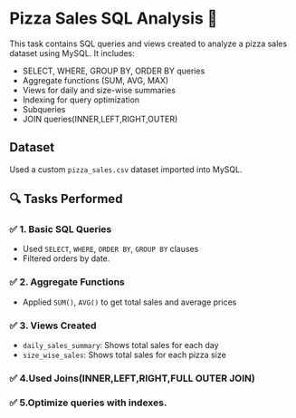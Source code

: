 # Pizza Sales SQL Analysis 🍕

This task contains SQL queries and views created to analyze a pizza sales dataset using MySQL. It includes:

- SELECT, WHERE, GROUP BY, ORDER BY queries
- Aggregate functions (SUM, AVG, MAX)
- Views for daily and size-wise summaries
- Indexing for query optimization
- Subqueries
- JOIN queries(INNER,LEFT,RIGHT,OUTER)

## Dataset
Used a custom `pizza_sales.csv` dataset imported into MySQL.

## 🔍 Tasks Performed

### ✅ 1. Basic SQL Queries
- Used `SELECT`, `WHERE`, `ORDER BY`, `GROUP BY` clauses
- Filtered orders by date.

### ✅ 2. Aggregate Functions
- Applied `SUM()`, `AVG()` to get total sales and average prices

### ✅ 3. Views Created
- `daily_sales_summary`: Shows total sales for each day
- `size_wise_sales`: Shows total sales for each pizza size

### ✅ 4.Used Joins(INNER,LEFT,RIGHT,FULL OUTER JOIN)

### ✅ 5.Optimize queries with indexes.
